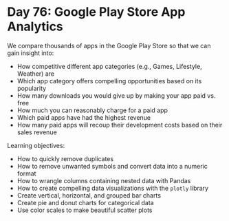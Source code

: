 # Day 76: Google Play Store App Analytics

We compare thousands of apps in the Google Play Store so that we can gain insight into:
- How competitive different app categories (e.g., Games, Lifestyle, Weather) are
- Which app category offers compelling opportunities based on its popularity
- How many downloads you would give up by making your app paid vs. free
- How much you can reasonably charge for a paid app
- Which paid apps have had the highest revenue
- How many paid apps will recoup their development costs based on their sales revenue
  
Learning objectives:
- How to quickly remove duplicates
- How to remove unwanted symbols and convert data into a numeric format
- How to wrangle columns containing nested data with Pandas
- How to create compelling data visualizations with the `plotly` library
- Create vertical, horizontal, and grouped bar charts
- Create pie and donut charts for categorical data
- Use color scales to make beautiful scatter plots